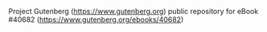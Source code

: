 Project Gutenberg (https://www.gutenberg.org) public repository for eBook #40682 (https://www.gutenberg.org/ebooks/40682)
